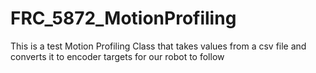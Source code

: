 # FRC_5872_MotionProfiling
This is a test Motion Profiling Class that takes values from a csv file and converts it to encoder targets for our robot to follow

